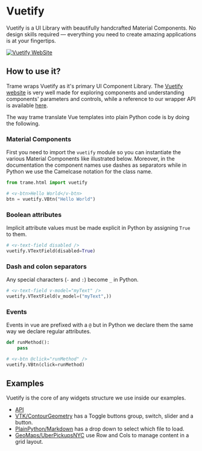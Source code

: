 # Vuetify

Vuetify is a UI Library with beautifully handcrafted Material Components. No design skills required — everything you need to create amazing applications is at your fingertips.

[![Vuetify WebSite](/trame/images/module-vuetify.jpg)](https://vuetifyjs.com/en/)

## How to use it?

Trame wraps Vuetify as it's primary UI Component Library. The [Vuetify website](https://vuetifyjs.com/en/) is very well made for exploring components and understanding components' parameters and controls, while a reference to our wrapper API is available [here](https://trame.readthedocs.io/en/latest/trame.html.vuetify.html).

The way trame translate Vue templates into plain Python code is by doing the following.

### Material Components

First you need to import the `vuetify` module so you can instantiate the various Material Components like illustrated below. Moreover, in the documentation the component names use dashes as separators while in Python we use the Camelcase notation for the class name.

```python
from trame.html import vuetify

# <v-btn>Hello World</v-btn>
btn = vuetify.VBtn("Hello World")
```

### Boolean attributes

Implicit attribute values must be made explicit in Python by assigning `True` to them.

```python
# <v-text-field disabled />
vuetify.VTextField(disabled=True)
```

### Dash and colon separators

Any special characters (`-` and `:`) become `_` in Python.

```python
# <v-text-field v-model="myText" />
vuetify.VTextField(v_model=("myText",))
```

### Events

Events in vue are prefixed with a `@` but in Python we declare them the same way we declare regular attributes.

```python
def runMethod():
    pass

# <v-btn @click="runMethod" />
vuetify.VBtn(click=runMethod)
```

## Examples

Vuetify is the core of any widgets structure we use inside our examples.
- [API](https://trame.readthedocs.io/en/latest/trame.html.vuetify.html)
- [VTK/ContourGeometry](https://github.com/Kitware/trame/blob/master/examples/VTK/ContourGeometry/DynamicLocalRemoteRendering.py#L96-L132) has a Toggle buttons group, switch, slider and a button.
- [PlainPython/Markdown](https://github.com/Kitware/trame/blob/master/examples/PlainPython/Markdown/Simple.py#L27-L32) has a drop down to select which file to load.
- [GeoMaps/UberPickupsNYC](https://github.com/Kitware/trame/blob/master/examples/PlainPython/GeoMaps/UberPickupsNYC/app.py#L38-L44) use Row and Cols to manage content in a grid layout.

<!--
## Evaluating properties
Trame evaluates properties if they are wrapped in a tuple.
```python
from trame.html import vuetify

# This sets the label to "myLabel"
vuetify.VTextField(label="myLabel")

# This evaluates "myLabel" in Trame's Shared State for a value to set
vuetify.VTextField(label=("myLabel",))

# This evaluates "myLabel", which was initially set to "Initial Label"
vuetify.VTextField(label=("myLabel", "Initial Label"))
```
-->
